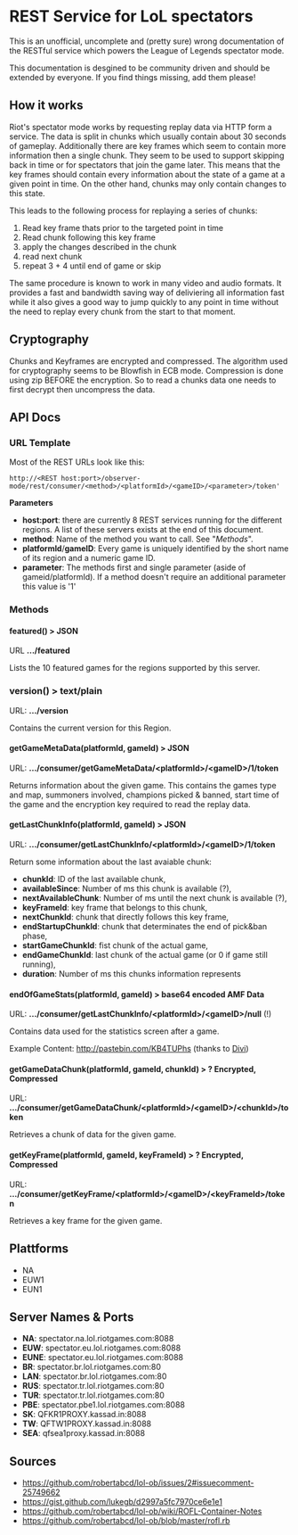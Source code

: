 # REST Service for LoL spectators
This is an unofficial, uncomplete and (pretty sure) wrong documentation of the RESTful service which powers the League of Legends spectator mode.

This documentation is desgined to be community driven and should be extended by everyone. If you find things missing, add them please!

## How it works

Riot's spectator mode works by requesting replay data via HTTP form a service.
The data is split in chunks which usually contain about 30 seconds of gameplay. Additionally there are key frames which seem to contain
more information then a single chunk. They seem to be used to support
skipping back in time or for spectators that join the game later.
This means that the key frames should contain every information about
the state of a game at a given point in time. On the other hand, chunks may only contain changes to this state.

This leads to the following process for replaying a series of chunks:

1. Read key frame thats prior to the targeted point in time
2. Read chunk following this key frame
3. apply the changes described in the chunk
4. read next chunk
5. repeat 3 + 4 until end of game or skip

The same procedure is known to work in many video and audio formats. It provides a fast and bandwidth saving way of deliviering all information fast while it also gives a good way to jump quickly to any point in time without the need to replay every chunk from the start to that moment.

## Cryptography

Chunks and Keyframes are encrypted and compressed. The algorithm used for cryptography seems to be Blowfish in ECB mode. Compression is done using zip BEFORE the encryption. So to read a chunks data one needs to first decrypt then uncompress the data.

## API Docs

### URL Template

Most of the REST URLs look like this:
```
http://<REST host:port>/observer-mode/rest/consumer/<method>/<platformId>/<gameID>/<parameter>/token'
```
**Parameters**

* **host:port**: there are currently 8 REST services running for the different regions. A list of these servers exists at the end of this document.
* **method**: Name of the method you want to call. See "*Methods*".
* **platformId**/**gameID**: Every game is uniquely identified by the short name of its region and a numeric game ID.
* **parameter**: The methods first and single parameter (aside of gameid/platformId). If a method doesn't require an additional parameter this value is '1'

### Methods

#### featured() > JSON

URL **.../featured**

Lists the 10 featured games for the regions supported by this server.

### version() > text/plain

URL: **.../version**

Contains the current version for this Region.

#### getGameMetaData(platformId, gameId) > JSON
URL: **.../consumer/getGameMetaData/&lt;platformId&gt;/&lt;gameID&gt;/1/token**

Returns information about the given game. This contains the games type and map, summoners involved, champions picked & banned, start time of the game and the encryption key required to read the replay data.

#### getLastChunkInfo(platformId, gameId) > JSON
URL: **.../consumer/getLastChunkInfo/&lt;platformId&gt;/&lt;gameID&gt;/1/token**

Return some information about the last avaiable chunk:

* **chunkId**: ID of the last available chunk,
* **availableSince**: Number of ms this chunk is available (?),
* **nextAvailableChunk**: Number of ms until the next chunk is available (?),
* **keyFrameId**: key frame that belongs to this chunk,
* **nextChunkId**: chunk that directly follows this key frame,
* **endStartupChunkId**: chunk that determinates the end of pick&ban phase,
* **startGameChunkId**: fist chunk of the actual game,
* **endGameChunkId**: last chunk of the actual game (or 0 if game still running),
* **duration**: Number of ms this chunks information represents

#### endOfGameStats(platformId, gameId) > base64 encoded AMF Data
URL: **.../consumer/getLastChunkInfo/&lt;platformId&gt;/&lt;gameID&gt;/null** (!)

Contains data used for the statistics screen after a game.

Example Content: http://pastebin.com/KB4TUPhs (thanks to [Divi](https://github.com/Divi))

#### getGameDataChunk(platformId, gameId, chunkId) > ? Encrypted, Compressed
URL: **.../consumer/getGameDataChunk/&lt;platformId&gt;/&lt;gameID&gt;/&lt;chunkId&gt;/token**

Retrieves a chunk of data for the given game.

#### getKeyFrame(platformId, gameId, keyFrameId) > ? Encrypted, Compressed
URL: **.../consumer/getKeyFrame/&lt;platformId&gt;/&lt;gameID&gt;/&lt;keyFrameId&gt;/token**

Retrieves a key frame for the given game.

## Plattforms
* NA
* EUW1
* EUN1

## Server Names & Ports
* **NA**:  spectator.na.lol.riotgames.com:8088
* **EUW**:  spectator.eu.lol.riotgames.com:8088
* **EUNE**:  spectator.eu.lol.riotgames.com:8088
* **BR**:  spectator.br.lol.riotgames.com:80
* **LAN**:  spectator.br.lol.riotgames.com:80
* **RUS**:  spectator.tr.lol.riotgames.com:80
* **TUR**:  spectator.tr.lol.riotgames.com:80
* **PBE**:  spectator.pbe1.lol.riotgames.com:8088
* **SK**:  QFKR1PROXY.kassad.in:8088
* **TW**:  QFTW1PROXY.kassad.in:8088
* **SEA**:  qfsea1proxy.kassad.in:8088

## Sources

* https://github.com/robertabcd/lol-ob/issues/2#issuecomment-25749662
* https://gist.github.com/lukegb/d2997a5fc7970ce6e1e1
* https://github.com/robertabcd/lol-ob/wiki/ROFL-Container-Notes
* https://github.com/robertabcd/lol-ob/blob/master/rofl.rb
